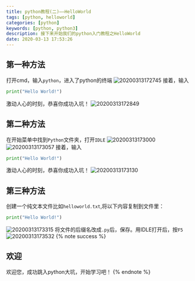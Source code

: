 ```yaml
---
title: python教程(二)——HelloWorld
tags: [python, helloworld]
categories: [python]
keywords: [python, python3]
description: 接下来开始我们的python入门教程之HelloWorld
date: 2020-03-13 17:53:26
---
```


## 第一种方法
打开cmd，输入`python`，进入了python的终端
![20200313172745](https://cdn.bmyjacks.io/img/20200313172745.png?x-oss-process=style/style)
接着，输入
```python
print("Hello World!")
```
激动人心的时刻，恭喜你成功入坑！
![20200313172849](https://cdn.bmyjacks.io/img/20200313172849.png?x-oss-process=style/style)
## 第二种方法
在开始菜单中找到`Python`文件夹，打开`IDLE`
![20200313173000](https://cdn.bmyjacks.io/img/20200313173000.png?x-oss-process=style/style)
![20200313173057](https://cdn.bmyjacks.io/img/20200313173057.png?x-oss-process=style/style)
接着，输入
```python
print("Hello World!")
```
激动人心的时刻，恭喜你成功入坑！
![20200313173130](https://cdn.bmyjacks.io/img/20200313173130.png?x-oss-process=style/style)
## 第三种方法
创建一个纯文本文件比如`helloworld.txt`,将以下内容复制到文件里：
```python
print("Hello World!")
```
![20200313173315](https://cdn.bmyjacks.io/img/20200313173315.png?x-oss-process=style/style)
将文件的后缀名改成`.py`后，保存。用IDLE打开后，按`F5`
![20200313173532](https://cdn.bmyjacks.io/img/20200313173532.png?x-oss-process=style/style)
{% note success %}
## 欢迎
欢迎您，成功跳入python大坑，开始学习吧！
{% endnote %}
